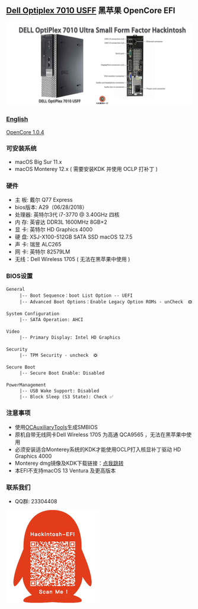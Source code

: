 ## **[Dell Optiplex 7010 USFF](https://github.com/hackintosh-club/DELL-7010-USFF-OpenCore)  黑苹果 OpenCore EFI**

![image](ScreenShot/dell7010usff.jpg)

### [English](README.EN.md)

[OpenCore 1.0.4](https://github.com/acidanthera/OpenCorePkg)

### 可安装系统

- macOS Big Sur 11.x
- macOS Monterey 12.x ( 需要安装KDK 并使用 OCLP 打补丁 )

### 硬件

- 主   板: 戴尔 Q77 Express
- bios版本: A29（06/28/2018）
- 处理器: 英特尔3代  i7-3770  @ 3.40GHz 四核
- 内   存: 英睿达 DDR3L 1600MHz 8GB×2
- 显   卡: 英特尔 HD Graphics 4000
- 硬   盘: XSJ-X100-512GB SATA SSD macOS 12.7.5
- 声   卡: 瑞昱 ALC265
- 网   卡: 英特尔 82579LM
- 无线：Dell Wireless 1705 ( 无法在黑苹果中使用 )

### BIOS设置

```
General
     |-- Boot Sequence：boot List Option -- UEFI
     |-- Advanced Boot Options：Enable Legacy Option ROMs - unCheck  ❎  

System Configuration
     |-- SATA Operation: AHCI

Video
     |-- Primary Display: Intel HD Graphics

Security
     |-- TPM Security - uncheck  ❎  
 
Secure Boot
     |-- Secure Boot Enable: Disabled

PowerManagement
     |-- USB Wake Support: Disabled
     |-- Block Sleep (S3 State): Check ✅
```

### 注意事项

- 使用[OCAuxiliaryTools](https://github.com/ic005k/OCAuxiliaryTools/releases)生成SMBIOS
- 原机自带无线网卡Dell Wireless 1705 为高通 QCA9565 ，无法在黑苹果中使用
- 必须安装适合Monterey系统的KDK才能使用OCLP打入核显补丁驱动 HD Graphics 4000
- Monterey dmg镜像及KDK下载链接：[点我跳转](https://hackintosh.club/d/10000080)
- 本EFI不支持macOS 13 Ventura 及更高版本

### 联系我们

- QQ群: 23304408

![image](ScreenShot/QRCode.png)